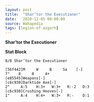 ```yaml
---
layout: post
title:  "Shar’tor the Executioner"
date:   2020-12-05 00:00:00
source: Wahapedia
tags: [legion-of-azgorh]
---
```


**Shar’tor the Executioner**

**Stat Block**
```
8/8 Shar’tor the Executioner
```

```
[56f442]M     W     B     Sa    [-]
7"    8     8     4+    
[e85545]Weapons[-]
[c6c930]Darktide Axe[-]
2"     A:5    H:3+   W:3+   R:-2   D:3   
[c6c930]Crushing Hooves[-]
1"     A:4    H:4+   W:3+   R:-    D:1   
```
    